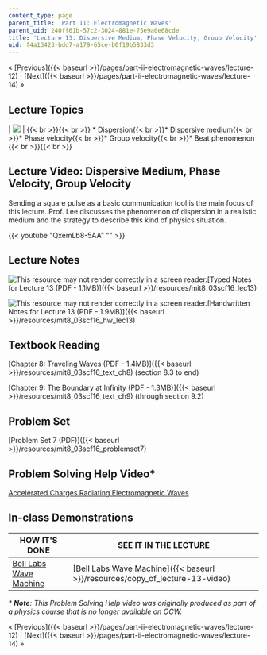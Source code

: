```yaml
---
content_type: page
parent_title: 'Part II: Electromagnetic Waves'
parent_uid: 240ff61b-57c2-3024-881e-75e9a0e68cde
title: 'Lecture 13: Dispersive Medium, Phase Velocity, Group Velocity'
uid: f4a13423-bdd7-a179-65ce-b0f19b5833d3
---
```


« [Previous]({{< baseurl >}}/pages/part-ii-electromagnetic-waves/lecture-12) | [Next]({{< baseurl >}}/pages/part-ii-electromagnetic-waves/lecture-14) »

Lecture Topics
--------------

| ![](BASEURL_PLACEHOLDER/resources/l13) |  {{< br >}}{{< br >}} *   Dispersion{{< br >}}*   Dispersive medium{{< br >}}*   Phase velocity{{< br >}}*   Group velocity{{< br >}}*   Beat phenomenon {{< br >}}{{< br >}}  

Lecture Video: Dispersive Medium, Phase Velocity, Group Velocity
----------------------------------------------------------------

Sending a square pulse as a basic communication tool is the main focus of this lecture. Prof. Lee discusses the phenomenon of dispersion in a realistic medium and the strategy to describe this kind of physics situation.

{{< youtube "QxemLb8-5AA" "" >}}

Lecture Notes
-------------

![This resource may not render correctly in a screen reader.](/images/inacessible.gif)[Typed Notes for Lecture 13 (PDF - 1.1MB)]({{< baseurl >}}/resources/mit8_03scf16_lec13)

![This resource may not render correctly in a screen reader.](/images/inacessible.gif)[Handwritten Notes for Lecture 13 (PDF - 1.9MB)]({{< baseurl >}}/resources/mit8_03scf16_hw_lec13)

Textbook Reading
----------------

[Chapter 8: Traveling Waves (PDF - 1.4MB)]({{< baseurl >}}/resources/mit8_03scf16_text_ch8) (section 8.3 to end) 

[Chapter 9: The Boundary at Infinity (PDF - 1.3MB)]({{< baseurl >}}/resources/mit8_03scf16_text_ch9) (through section 9.2) 

Problem Set
-----------

[Problem Set 7 (PDF)]({{< baseurl >}}/resources/mit8_03scf16_problemset7)

Problem Solving Help Video\*
----------------------------

[Accelerated Charges Radiating Electromagnetic Waves](/courses/res-8-005-vibrations-and-waves-problem-solving-fall-2012/pages/problem-solving-videos/accelerated-charges-radiating-electromagnetic-waves-1)

In-class Demonstrations
-----------------------

| HOW IT'S DONE | SEE IT IN THE LECTURE |
| --- | --- |
| [Bell Labs Wave Machine](http://tsgphysics.mit.edu/front/?page=demo.php&letnum=C%2027&show=0) | [Bell Labs Wave Machine]({{< baseurl >}}/resources/copy_of_lecture-13-video) 

_\* **Note**: This Problem Solving Help video was originally produced as part of a physics course that is no longer available on OCW._

« [Previous]({{< baseurl >}}/pages/part-ii-electromagnetic-waves/lecture-12) | [Next]({{< baseurl >}}/pages/part-ii-electromagnetic-waves/lecture-14) »